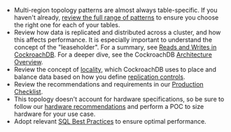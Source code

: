- Multi-region topology patterns are almost always table-specific. If you haven't already, [review the full range of patterns](topology-patterns.html#multi-region) to ensure you choose the right one for each of your tables.
- Review how data is replicated and distributed across a cluster, and how this affects performance. It is especially important to understand the concept of the "leaseholder". For a summary, see [Reads and Writes in CockroachDB](architecture/reads-and-writes-overview.html). For a deeper dive, see the CockroachDB [Architecture Overview](architecture/overview.html).
- Review the concept of [locality](cockroach-start.html#locality), which CockroachDB uses to place and balance data based on how you define [replication controls](configure-replication-zones.html).
- Review the recommendations and requirements in our [Production Checklist](recommended-production-settings.html).
- This topology doesn't account for hardware specifications, so be sure to follow our [hardware recommendations](recommended-production-settings.html#hardware) and perform a POC to size hardware for your use case.
- Adopt relevant [SQL Best Practices](performance-best-practices-overview.html) to ensure optimal performance.
